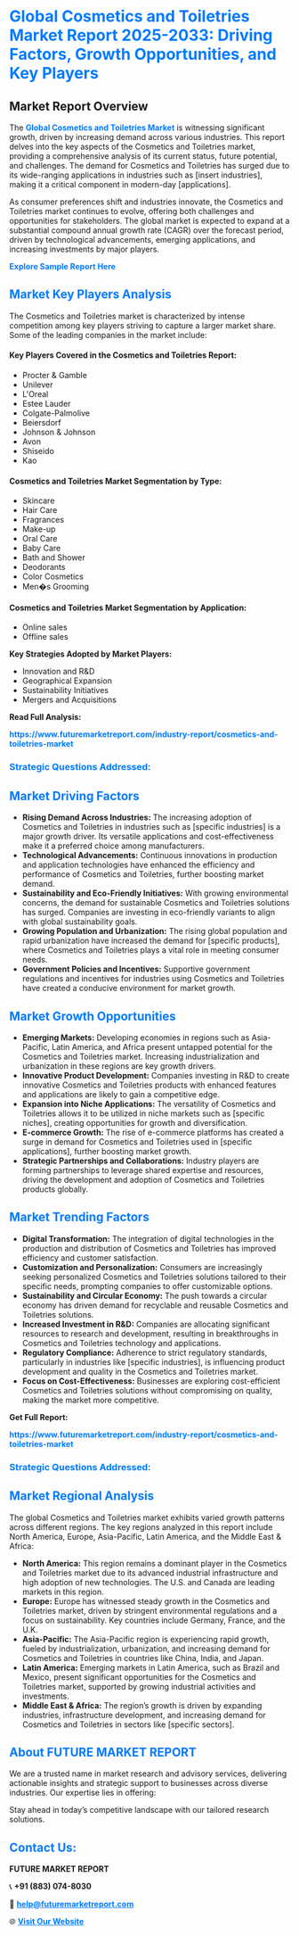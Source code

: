 <h1 style="color: #007BFF;">Global Cosmetics and Toiletries Market Report 2025-2033: Driving Factors, Growth Opportunities, and Key Players</h1>

<section id="overview">
<h2>Market Report Overview</h2>
<p>The <a href="https://www.futuremarketreport.com/industry-report/cosmetics-and-toiletries-market" style="color: #007BFF; text-decoration: none;"><strong>Global Cosmetics and Toiletries Market</strong></a> is witnessing significant growth, driven by increasing demand across various industries. This report delves into the key aspects of the Cosmetics and Toiletries market, providing a comprehensive analysis of its current status, future potential, and challenges. The demand for Cosmetics and Toiletries has surged due to its wide-ranging applications in industries such as [insert industries], making it a critical component in modern-day [applications].</p>
<p>As consumer preferences shift and industries innovate, the Cosmetics and Toiletries market continues to evolve, offering both challenges and opportunities for stakeholders. The global market is expected to expand at a substantial compound annual growth rate (CAGR) over the forecast period, driven by technological advancements, emerging applications, and increasing investments by major players.</p>
</section>

<section id="overview">
<p><a href="https://www.futuremarketreport.com/request-sample/reportId=108461" style="color: #007BFF; text-decoration: none;"><strong>Explore Sample Report Here</strong></a></p>
</section>

<section id="key-players">
<h2 style="color: #007BFF;">Market Key Players Analysis</h2>
<p>The Cosmetics and Toiletries market is characterized by intense competition among key players striving to capture a larger market share. Some of the leading companies in the market include:</p>
<h4>Key Players Covered in the Cosmetics and Toiletries Report:</h4>
<ul><li>Procter &amp; Gamble</li><li>Unilever</li><li>L&#039;Oreal</li><li>Estee Lauder</li><li>Colgate-Palmolive</li><li>Beiersdorf</li><li>Johnson &amp; Johnson</li><li>Avon</li><li>Shiseido</li><li>Kao</li></ul>
<h4>Cosmetics and Toiletries Market Segmentation by Type:</h4>
<ul><li>Skincare</li><li>Hair Care</li><li>Fragrances</li><li>Make-up</li><li>Oral Care</li><li>Baby Care</li><li>Bath and Shower</li><li>Deodorants</li><li>Color Cosmetics</li><li>Men�s Grooming</li></ul>

<h4>Cosmetics and Toiletries Market Segmentation by Application:</h4>
<ul><li>Online sales</li><li>Offline sales</li></ul>
<p><strong>Key Strategies Adopted by Market Players:</strong></p>
<ul>
<li>Innovation and R&D</li>
<li>Geographical Expansion</li>
<li>Sustainability Initiatives</li>
<li>Mergers and Acquisitions</li>
</ul>
</section>

<section>
<p><strong>Read Full Analysis: </strong></p><a href="https://www.futuremarketreport.com/industry-report/cosmetics-and-toiletries-market" style="color: #007BFF; text-decoration: none;"><strong>https://www.futuremarketreport.com/industry-report/cosmetics-and-toiletries-market</strong></a>
<h3 style="color: #007BFF;">Strategic Questions Addressed:</h3>
</section>

<section id="driving-factors">
<h2 style="color: #007BFF;">Market Driving Factors</h2>
<ul>
<li><strong>Rising Demand Across Industries:</strong> The increasing adoption of Cosmetics and Toiletries in industries such as [specific industries] is a major growth driver. Its versatile applications and cost-effectiveness make it a preferred choice among manufacturers.</li>
<li><strong>Technological Advancements:</strong> Continuous innovations in production and application technologies have enhanced the efficiency and performance of Cosmetics and Toiletries, further boosting market demand.</li>
<li><strong>Sustainability and Eco-Friendly Initiatives:</strong> With growing environmental concerns, the demand for sustainable Cosmetics and Toiletries solutions has surged. Companies are investing in eco-friendly variants to align with global sustainability goals.</li>
<li><strong>Growing Population and Urbanization:</strong> The rising global population and rapid urbanization have increased the demand for [specific products], where Cosmetics and Toiletries plays a vital role in meeting consumer needs.</li>
<li><strong>Government Policies and Incentives:</strong> Supportive government regulations and incentives for industries using Cosmetics and Toiletries have created a conducive environment for market growth.</li>
</ul>
</section>

<section id="growth-opportunities">
<h2 style="color: #007BFF;">Market Growth Opportunities</h2>
<ul>
<li><strong>Emerging Markets:</strong> Developing economies in regions such as Asia-Pacific, Latin America, and Africa present untapped potential for the Cosmetics and Toiletries market. Increasing industrialization and urbanization in these regions are key growth drivers.</li>
<li><strong>Innovative Product Development:</strong> Companies investing in R&D to create innovative Cosmetics and Toiletries products with enhanced features and applications are likely to gain a competitive edge.</li>
<li><strong>Expansion into Niche Applications:</strong> The versatility of Cosmetics and Toiletries allows it to be utilized in niche markets such as [specific niches], creating opportunities for growth and diversification.</li>
<li><strong>E-commerce Growth:</strong> The rise of e-commerce platforms has created a surge in demand for Cosmetics and Toiletries used in [specific applications], further boosting market growth.</li>
<li><strong>Strategic Partnerships and Collaborations:</strong> Industry players are forming partnerships to leverage shared expertise and resources, driving the development and adoption of Cosmetics and Toiletries products globally.</li>
</ul>
</section>

<section id="trending-factors">
<h2 style="color: #007BFF;">Market Trending Factors</h2>
<ul>
<li><strong>Digital Transformation:</strong> The integration of digital technologies in the production and distribution of Cosmetics and Toiletries has improved efficiency and customer satisfaction.</li>
<li><strong>Customization and Personalization:</strong> Consumers are increasingly seeking personalized Cosmetics and Toiletries solutions tailored to their specific needs, prompting companies to offer customizable options.</li>
<li><strong>Sustainability and Circular Economy:</strong> The push towards a circular economy has driven demand for recyclable and reusable Cosmetics and Toiletries solutions.</li>
<li><strong>Increased Investment in R&D:</strong> Companies are allocating significant resources to research and development, resulting in breakthroughs in Cosmetics and Toiletries technology and applications.</li>
<li><strong>Regulatory Compliance:</strong> Adherence to strict regulatory standards, particularly in industries like [specific industries], is influencing product development and quality in the Cosmetics and Toiletries market.</li>
<li><strong>Focus on Cost-Effectiveness:</strong> Businesses are exploring cost-efficient Cosmetics and Toiletries solutions without compromising on quality, making the market more competitive.</li>
</ul>
</section>

<section>
<p><strong>Get Full Report: </strong></p><a href="https://www.futuremarketreport.com/industry-report/cosmetics-and-toiletries-market" style="color: #007BFF; text-decoration: none;"><strong>https://www.futuremarketreport.com/industry-report/cosmetics-and-toiletries-market</strong></a>
<h3 style="color: #007BFF;">Strategic Questions Addressed:</h3>
</section>


<section id="regional-analysis">
<h2 style="color: #007BFF;">Market Regional Analysis</h2>
<p>The global Cosmetics and Toiletries market exhibits varied growth patterns across different regions. The key regions analyzed in this report include North America, Europe, Asia-Pacific, Latin America, and the Middle East & Africa:</p>
<ul>
<li><strong>North America:</strong> This region remains a dominant player in the Cosmetics and Toiletries market due to its advanced industrial infrastructure and high adoption of new technologies. The U.S. and Canada are leading markets in this region.</li>
<li><strong>Europe:</strong> Europe has witnessed steady growth in the Cosmetics and Toiletries market, driven by stringent environmental regulations and a focus on sustainability. Key countries include Germany, France, and the U.K.</li>
<li><strong>Asia-Pacific:</strong> The Asia-Pacific region is experiencing rapid growth, fueled by industrialization, urbanization, and increasing demand for Cosmetics and Toiletries in countries like China, India, and Japan.</li>
<li><strong>Latin America:</strong> Emerging markets in Latin America, such as Brazil and Mexico, present significant opportunities for the Cosmetics and Toiletries market, supported by growing industrial activities and investments.</li>
<li><strong>Middle East & Africa:</strong> The region’s growth is driven by expanding industries, infrastructure development, and increasing demand for Cosmetics and Toiletries in sectors like [specific sectors].</li>
</ul>
</section>

<footer>
<h2 style="color: #007BFF;">About FUTURE MARKET REPORT</h2>
<p>We are a trusted name in market research and advisory services, delivering actionable insights and strategic support to businesses across diverse industries. Our expertise lies in offering:</p>

<p>Stay ahead in today’s competitive landscape with our tailored research solutions.</p>

<h2 style="color: #007BFF;">Contact Us:</h2>
<p><strong>FUTURE MARKET REPORT</strong></p>
<p>📞 <strong>+91 (883) 074-8030</strong></p>
<p>📧 <strong><a href="mailto:help@futuremarketreport.com" style="color: #007BFF;">help@futuremarketreport.com</a></strong></p>
<p>🌐 <strong><a href="https://www.futuremarketreport.com/" style="color: #007BFF;">Visit Our Website</a></strong></p>
</footer>